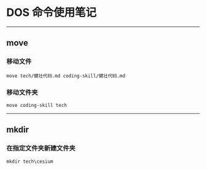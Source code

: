 # DOS 命令使用笔记
---
## move

### 移动文件
```
move tech/健壮代码.md coding-skill/健壮代码.md
```

### 移动文件夹
```
move coding-skill tech
```

---
## mkdir

### 在指定文件夹新建文件夹
```
mkdir tech\cesium
```



